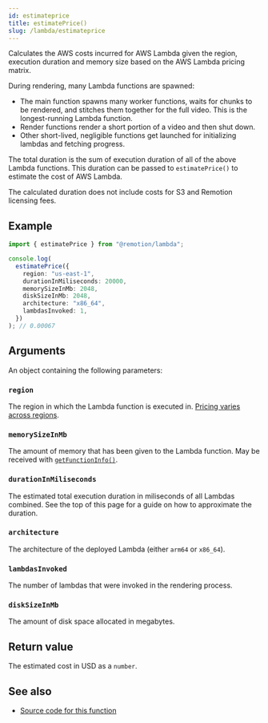 ```yaml
---
id: estimateprice
title: estimatePrice()
slug: /lambda/estimateprice
---
```


Calculates the AWS costs incurred for AWS Lambda given the region, execution duration and memory size based on the AWS Lambda pricing matrix.

During rendering, many Lambda functions are spawned:

- The main function spawns many worker functions, waits for chunks to be rendered, and stitches them together for the full video. This is the longest-running Lambda function.
- Render functions render a short portion of a video and then shut down.
- Other short-lived, negligible functions get launched for initializing lambdas and fetching progress.

The total duration is the sum of execution duration of all of the above Lambda functions.
This duration can be passed to `estimatePrice()` to estimate the cost of AWS Lambda.

The calculated duration does not include costs for S3 and Remotion licensing fees.

## Example

```ts twoslash
import { estimatePrice } from "@remotion/lambda";

console.log(
  estimatePrice({
    region: "us-east-1",
    durationInMiliseconds: 20000,
    memorySizeInMb: 2048,
    diskSizeInMb: 2048,
    architecture: "x86_64",
    lambdasInvoked: 1,
  })
); // 0.00067
```

## Arguments

An object containing the following parameters:

### `region`

The region in which the Lambda function is executed in. [Pricing varies across regions](/docs/lambda/region-selection#other-considerations).

### `memorySizeInMb`

The amount of memory that has been given to the Lambda function. May be received with [`getFunctionInfo()`](/docs/lambda/getfunctioninfo).

### `durationInMiliseconds`

The estimated total execution duration in miliseconds of all Lambdas combined. See the top of this page for a guide on how to approximate the duration.

### `architecture`

The architecture of the deployed Lambda (either `arm64` or `x86_64`).

### `lambdasInvoked`

The number of lambdas that were invoked in the rendering process.

### `diskSizeInMb`

The amount of disk space allocated in megabytes.

## Return value

The estimated cost in USD as a `number`.

## See also

- [Source code for this function](https://github.com/remotion-dev/remotion/blob/main/packages/lambda/src/api/estimate-price.ts)
